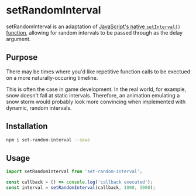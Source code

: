 # setRandomInterval

setRandomInterval is an adaptation of [JavaScript's native `setInterval()` function](https://developer.mozilla.org/en-US/docs/Web/API/WindowOrWorkerGlobalScope/setInterval), allowing for random intervals to be passed through as the delay argument.

## Purpose

There may be times where you'd like repetitive function calls to be exectued on a more naturally-occuring timeline.

This is often the case in game development. In the real world, for example, snow doesn't fall at static intervals. Therefore, an animation emulating a snow storm would probably look more convincing when implemented with dynamic, random intervals.

## Installation

```sh
npm i set-random-interval --save
```

## Usage

```javascript
import setRandomInterval from 'set-random-interval';

const callback = () => console.log('callback executed');
const interval = setRandomInterval(callback, 1000, 5000);
```
